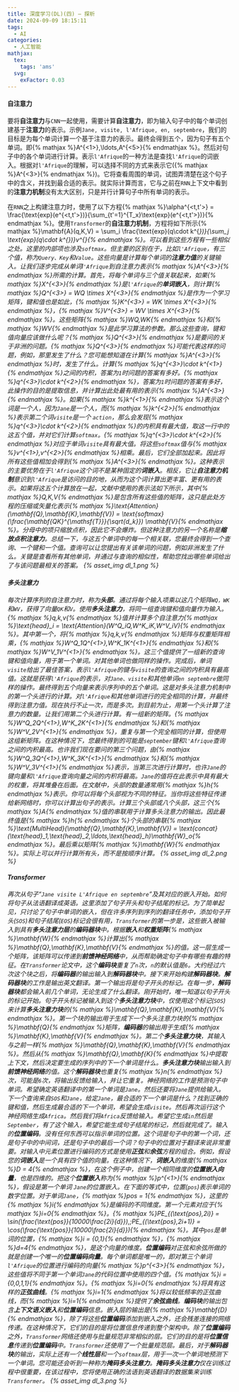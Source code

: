 ```yaml
---
title: 深度学习(DL)(四) — 探析
date: 2024-09-09 18:15:11
tags:
  - AI
categories:
  - 人工智能
mathjax:
  tex:
    tags: 'ams'
  svg:
    exFactor: 0.03
---
```


#### 自注意力

要将**自注意力**与`CNN`一起使用，需要计算**自注意力**，即为输入句子中的每个单词创建基于**注意力**的表示。示例`Jane, visite, l'Afrique, en, septembre`，我们的目标是为每个单词计算一个基于注意力的表示。最终会得到五个，因为句子有五个单词。即{% mathjax %}A^{<1>},\ldots,A^{<5>}{% endmathjax %}。然后对句子中的各个单词进行计算。表示`l'Afrique`的一种方法是查找`l'Afrique`的词嵌入。根据对`l'Afrique`的理解，可以选择不同的方式来表示它({% mathjax %}A^{<3>}{% endmathjax %})。它将查看周围的单词，试图弄清楚在这个句子中的含义，并找到最合适的表示。就实际计算而言，它与之前在`RNN`上下文中看到的**注意力机制**没有太大区别，只是并行计算句子中所有单词的表示。
<!-- more -->

在`RNN`之上构建注意力时，使用了以下方程{% mathjax %}\alpha^{<t,t'>} = \frac{\text{exp}(e^{<t,t'>})}{\sum_{t'=1}^{T_x}\text{exp}(e^{<t,t'>})}{% endmathjax %}。使用`Transformer`的**自注意力机制**，方程将如下所示{% mathjax %}\mathbf{A}(q,K,V) = \sum_i \frac{\text{exp}(q\cdot k^{<i>})}{\sum_j \text{exp}(q\cdot k^{<j>})}v^{<i>}{% endmathjax %}。可以看到这些方程有一些相似之处。这里的内部项也涉及`softmax`。但主要的区别在于，比如`l'Afrique`，有三个值，称为`Query、Key`和`Value`。这些向量是计算每个单词的**注意力值**的关键输入。让我们逐步完成从单词l`'Afrique`到自注意力表示{% mathjax %}A^{<3>}{% endmathjax %}所需的计算。首先，将每个单词与三个值关联起来，如果{% mathjax %}X^{<3>}{% endmathjax %}是`l'Afrique`的**单词嵌入**，则计算{% mathjax %}Q^{<3>} = WQ \times X^{<3>}{% endmathjax %}是作为一个学习矩阵，键和值也是如此，{% mathjax %}K^{<3>} = WK \times X^{<3>}{% endmathjax %}，{% mathjax %}V^{<3>} = WV \times X^{<3>}{% endmathjax %}。这些矩阵{% mathjax %}WQ,WK{% endmathjax %}和{% mathjax %}WV{% endmathjax %}是此学习算法的参数。那么这些查询，键和值向量应该做什么呢？{% mathjax %}Q^{<3>}{% endmathjax %}是要问的关于非洲的问题。{% mathjax %}Q^{<3>}{% endmathjax %}可能代表这样的问题，例如，那里发生了什么？您可能想知道在计算{% mathjax %}A^{<3>}{% endmathjax %}时，发生了什么。计算{% mathjax %}q^{<3>}\cdot k^{<1>}{% endmathjax %}之间的内积，答案为`1`时问题的答案有多好。{% mathjax %}q^{<3>}\cdot k^{<2>}{% endmathjax %}，答案为`1`时问题的答案有多好，此操作的目的是提取信息，并计算出此处最有用的表示{% mathjax %}A^{<3>}{% endmathjax %}。如果{% mathjax %}k^{<1>}{% endmathjax %}表示这个词是一个人，因为`Jane`是一个人，而{% mathjax %}k^{<2>}{% endmathjax %}表示第二个词`visite`是一个 `action`，那么会发现{% mathjax %}q^{<3>}\cdot k^{<2>}{% endmathjax %}的内积具有最大值，取这一行中的这五个值，并对它们计算`softmax`。{% mathjax %}q^{<3>}\cdot k^{<2>}{% endmathjax %}对应于单词`visite`具有最大值。将这些`softmax`值与{% mathjax %}v^{<1>},v^{<2>}{% endmathjax %}相乘。最后，它们全部加起来。因此将所有这些值相加会得到{% mathjax %}A^{<3>}{% endmathjax %}。这种表示的主要优势在于`l'Afrique`这个词不是某种固定的**词嵌入**。相反，它让**自注意力机制**意识到`l'Afrique`是访问的目的地，从而为这个词计算出更丰富、更有用的表示。如果将这五个计算放在一起，文献中使用的表示法如下所示，其中{% mathjax %}Q,K,V{% endmathjax %}是包含所有这些值的矩阵，这只是此处方程的压缩或矢量化表示{% mathjax %}\text{Attention}(\mathbf{Q},\mathbf{K},\mathbf{V}) = \text{softmax}(\frac{\mathbf{QK}^{\mathsf{T}}}{\sqrt{d_k}}) \mathbf{V}{% endmathjax %}。分母中的项只缩放点积，因此它不会爆炸。但这种注意力的另一个名称是**缩放点积注意力**。总结一下，与这五个单词中的每一个相关联，您最终会得到一个查询、一个键和一个值。查询可以让您提出有关该单词的问题，例如非洲发生了什么。关键是查看所有其他单词，并通过与查询的相似性，帮助您找出哪些单词给出了与该问题最相关的答案。
{% asset_img dl_1.png %}

#### 多头注意力

每次计算序列的自注意力时，称为**头部**。通过将每个输入项乘以这几个矩阵`WQ，WK`和`WV`，获得了向量`QK`和`V`。使用**多头注意力**，将同一组查询键和值向量作为输入。{% mathjax %}q,k,v{% endmathjax %}值并计算多个自注意力{% mathjax %}\text{head}_i = \text{Attention}(W^Q_iQ,W^K_iK,W^V_iV){% endmathjax %}。其中第一个，将{% mathjax %}q,k,v{% endmathjax %}矩阵与权重矩阵相乘，{% mathjax %}W^Q_1Q^{<1>},W^K_1K^{<1>}{% endmathjax %}和{% mathjax %}W^V_1V^{<1>}{% endmathjax %}。这三个值提供了一组新的查询键和值向量，用于第一个单词。对其他单词也做同样的操作。完成后，单词`visite`给出了最佳答案，表示`l'Afrique`的键与`visite`的查询之间的内积具有最高值。这就是获得`l'Afrique`的表示，对`Jane、visite`和其他单词`en septembre`做同样的操作。最终得到五个向量来表示序列中的五个单词。这是对多头注意力机制中的第一个头进行的计算。对`l'Afrique`和其他单词进行的完全相同的计算，并最终得到注意力值。现在执行不止一次，而是多次。到目前为止，用第一个头计算了注意力的数量。让我们用第二个头进行计算。有一组新的矩阵。{% mathjax %}W^Q_2Q^{<1>},W^K_2K^{<1>}{% endmathjax %}和{% mathjax %}W^V_2V^{<1>}{% endmathjax %}，重复与第一个完全相同的计算，但使用这组新矩阵。在这种情况下，您最终得到的可能是`september`键和`l'Afrique`查询之间的内积最高。也许我们现在要问的第三个问题，由{% mathjax %}W^Q_3Q^{<1>},W^K_3K^{<1>}{% endmathjax %}和{% mathjax %}W^V_3V^{<1>}{% endmathjax %}表示，当第三次进行计算时，也许`Jane`的键向量和`l'Afrique`查询向量之间的内积将最高。`Jane`的值将在此表示中具有最大的权重，将其堆叠在后面。在文献中，头部的数量通常用{% mathjax %}h{% endmathjax %}表示。你可以将每个头部视为不同的特征。当你将这些特征传递给新网络时，你可以计算出句子的表示。计算三个头部或八个头部，这三个{% mathjax %}A{% endmathjax %}值的串联用于计算多头注意力的输出。因此最终值是{% mathjax %}h{% endmathjax %}个头部的串联{% mathjax %}\text{MultiHead}(\mathbf{Q},\mathbf{K},\mathbf{V}) = \text{concat}(\text{head}_1,\text{head}_2,\ldots,\text{head}_h)\mathbf{W}_o{% endmathjax %}。最后乘以矩阵{% mathjax %}\mathbf{W}{% endmathjax %}。实际上可以并行计算所有头，而不是按顺序计算。
{% asset_img dl_2.png %}

#### Transformer

再次从句子“`Jane visite L'Afrique en septembre`”及其对应的嵌入开始。如何将句子从法语翻译成英语。这里添加了句子开头和句子结尾的标记。为了简单起见，只讨论了句子中单词的嵌入，但在许多序列到序列的翻译任务中，添加句子开头(`SOS`)和句子结尾(`EOS`)标记会很有用，`Transformer`的第一步是，这些嵌入被输入到具有**多头注意力层**的**编码器块**中。根据**嵌入**和**权重矩阵**{% mathjax %}\mathbf{W}{% endmathjax %}计算出{% mathjax %}\mathbf{Q},\mathbf{K},\mathbf{V}{% endmathjax %}的值。这一层生成一个矩阵，该矩阵可以传递到**前馈神经网络**中，从而帮助确定句子中有哪些有趣的特征。在`Transformer`论文中，这个**编码块**重复了`n`次，`n`的默认值是`6`。大约经过六次这个块之后，将**编码器**的输出输入到**解码器块**中。接下来开始构建**解码器块**。**解码器块**的工作是输出英文翻译。第一个输出将是句子开头的标记。在每一步，**解码器块**都会输入前几个单词，无论生成了什么翻译。刚开始时，唯一知道以句子开头的标记开始。句子开头标记被输入到这个**多头注意力块**中，仅使用这个标记(`SOS`)来计算**多头注意力块**的{% mathjax %}\mathbf{Q},\mathbf{K},\mathbf{V}{% endmathjax %}。第一个块的输出用于生成下一个多头注意力块的{% mathjax %}\mathbf{Q}{% endmathjax %}矩阵，**编码器**的输出用于生成{% mathjax %}\mathbf{K},\mathbf{V}{% endmathjax %}。第二个**多头注意力块**，其输入与之前一样{% mathjax %}\mathbf{Q},\mathbf{K},\mathbf{V}{% endmathjax %}。然后从{% mathjax %}\mathbf{Q},\mathbf{K}{% endmathjax %}中提取上下文，然后决定要生成的序列中的下一个单词是什么。**多头注意力块**输出输入到**前馈神经网络**的值。这个**解码器块**也重复{% mathjax %}n{% endmathjax %}次，可能是`6`次，将输出反馈给输入，并让它重复。神经网络的工作是预测句子中单词。希望确定英语翻译中的第一个单词是`Jane`。然后还要将`Jane`提供给输入。下一个查询来自`SOS`和`Jane`，给定`Jane`，最合适的下一个单词是什么？找到正确的键和值，然后生成最合适的下一个单词，希望会生成`visite`。然后再次运行这个神经网络生成`Africa`。然后我们将`Africa`反馈给输入。希望它生成`in`然后是`September`，有了这个输入，希望它能生成句子结尾的标记，然后就完成了。输入的**位置编码**。没有任何东西可以指示单词的位置。这个词是句子中的第一个词，还是句子中的中间词，还是句子中的最后一个词？句子中的位置对于翻译来说非常重要。对输入中元素位置进行编码的方式是使用**正弦**和**余弦**方程的组合。例如，假设您的**词嵌入**是一个具有四个值的向量。在这种情况下，**词嵌入**的维度{% mathjax %}D = 4{% endmathjax %}，在这个例子中，创建一个相同维度的**位置嵌入向量**，也是四维的。把这个**位置嵌入**称为{% mathjax %}p^{<1>}{% endmathjax %}，假设是第一个单词 `Jane`的位置嵌入。在下面的等式中，位置(`pos`)表示单词的数字位置。对于单词`Jane`，{% mathjax %}pos = 1{% endmathjax %}，这里的{% mathjax %}i{% endmathjax %}是编码的不同维度。第一个元素对应于{% mathjax %}i=0{% endmathjax %}。{% mathjax %}PE_{(\text{pos},2i)} = \sin(\frac{\text{pos}}{10000\frac{2i}{d}}),\;PE_{(\text{pos},2i+1)} = \cos(\frac{\text{pos}}{10000\frac{2i}{d}}){% endmathjax %}。其中`pos`是单词的位置，{% mathjax %}i = \{0,1\}{% endmathjax %}，{% mathjax %}d=4{% endmathjax %}，是这个向量的维度。**位置编码**对正弦和余弦所做的就是创建一个唯一的**位置编码向量**。每个单词都是唯一的，即对第三个单词`l'Afrique`的位置进行编码的向量{% mathjax %}p^{<3>}{% endmathjax %}，这些值将不同于第一个单词`Jane`的代码位置中使用的四个值。{% mathjax %}i =\{0,0,1,1\}{% endmathjax %}。{% mathjax %}i=0{% endmathjax %}将具有这样的**正弦曲线**。{% mathjax %}i=1{% endmathjax %}将以较低频率的正弦曲线，而{% mathjax %}i=1{% endmathjax %}提供了**余弦曲线**。**编码块**的输出包含**上下文语义嵌入**和**位置编码**信息。嵌入层的输出是{% mathjax %}\mathbf{D}{% endmathjax %}，除了将这些**位置编码**添加到嵌入之外，还会残差连接的网络传递。在这种情况下，它们的目的是将位置信息传递到整个架构中。除了**位置编码**之外，`Transformer`网络还使用与批量规范非常相似的层。它们的目的是将**位置信息**传递到**位置编码**中。`Transformer`还使用了一个批量规范层。最后，对于**解码器块**的输出，实际上还有一个**线性层**和一个`softmax`层，用于一次一个单词地预测下一个单词。您可能还会听到一种称为**掩码多头注意力**。**掩码多头注意力**仅在训练过程中很重要，在该过程中，您将使用正确的法语到英语翻译的数据集来训练`Transformer`。
{% asset_img dl_3.png %}
